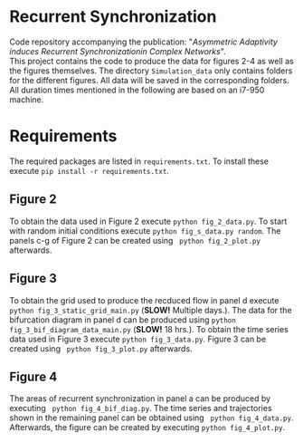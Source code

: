 # Recurrent Synchronization

Code repository accompanying the publication: "*Asymmetric Adaptivity induces Recurrent Synchronizationin Complex Networks*".  
This project contains the code to produce the data for figures 2-4 as well as the figures themselves. The directory ``` Simulation_data ``` only contains folders for the different figures. All data will be saved in the corresponding folders. All duration times mentioned in the following are based on an i7-950 machine.

# Requirements

The required packages are listed in ``` requirements.txt ```. To install these execute ``` pip install -r requirements.txt ```.

## Figure 2

To obtain the data used in Figure 2 execute ``` python fig_2_data.py ```. To start with random initial conditions execute ``` python fig_s_data.py random ```. The panels c-g of Figure 2 can be created using ``` python fig_2_plot.py``` afterwards.

## Figure 3

To obtain the grid used to produce the recduced flow in panel d execute ``` python fig_3_static_grid_main.py``` (**SLOW!** Multiple days.). The data for the bifurcation diagram in panel d can be produced using ``` python fig_3_bif_diagram_data_main.py ``` (**SLOW!** 18 hrs.). To obtain the time series data used in Figure 3 execute ``` python fig_3_data.py ```. Figure 3 can be created using ``` python fig_3_plot.py``` afterwards.

## Figure 4

The areas of recurrent synchronization in panel a can be produced by executing ``` python fig_4_bif_diag.py```. The time series and trajectories shown in the remaining panel can be obtained using ``` python fig_4_data.py```. Afterwards, the figure can be created by executing ``` python fig_4_plot.py ```.
